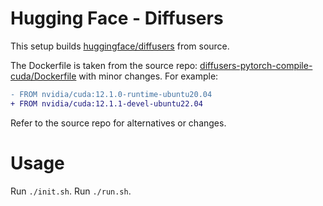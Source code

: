 # Hugging Face - Diffusers

This setup builds [huggingface/diffusers](https://github.com/huggingface/diffusers/blob/main/examples/dreambooth/README_sdxl.md) from source.

The Dockerfile is taken from the source repo: [diffusers-pytorch-compile-cuda/Dockerfile](https://github.com/huggingface/diffusers/blob/6bf1ca2c799f3f973251854ea3c379a26f216f36/docker/diffusers-pytorch-compile-cuda/Dockerfile#L1C1-L46C18) with minor changes. For example:

```diff
- FROM nvidia/cuda:12.1.0-runtime-ubuntu20.04
+ FROM nvidia/cuda:12.1.1-devel-ubuntu22.04
```

Refer to the source repo for alternatives or changes.

# Usage

Run `./init.sh`.
Run `./run.sh`.
